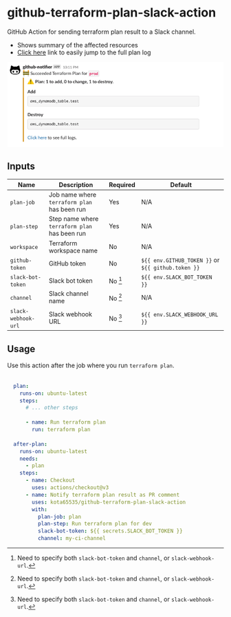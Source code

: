 # github-terraform-plan-slack-action

GitHub Action for sending terraform plan result to a Slack channel.

- Shows summary of the affected resources
- [Click here](https://github.com/kota65535/github-terraform-plan-slack-action/actions/runs/3838277394/jobs/6534545272#step:8:56)
  link to easily jump to the full plan log

![img.png](img.png)

## Inputs

| Name                | Description                                   | Required | Default                                            |
|---------------------|-----------------------------------------------|----------|----------------------------------------------------|
| `plan-job`          | Job name where `terraform plan` has been run  | Yes      | N/A                                                |
| `plan-step`         | Step name where `terraform plan` has been run | Yes      | N/A                                                |
| `workspace`         | Terraform workspace name                      | No       | N/A                                                |
| `github-token`      | GitHub token                                  | No       | `${{ env.GITHUB_TOKEN }}` or `${{ github.token }}` | 
| `slack-bot-token`   | Slack bot token                               | No [^1]  | `${{ env.SLACK_BOT_TOKEN }}`                       | 
| `channel`           | Slack channel name                            | No [^1]  | N/A                                                | 
| `slack-webhook-url` | Slack webhook URL                             | No [^1]  | `${{ env.SLACK_WEBHOOK_URL }}`                     | 

[^1]: Need to specify both `slack-bot-token` and `channel`, or `slack-webhook-url`.

## Usage

Use this action after the job where you run `terraform plan`.

```yaml

  plan:
    runs-on: ubuntu-latest
    steps:
      # ... other steps
      
      - name: Run terraform plan
        run: terraform plan

  after-plan:
    runs-on: ubuntu-latest
    needs:
      - plan
    steps:
      - name: Checkout
        uses: actions/checkout@v3
      - name: Notify terraform plan result as PR comment
        uses: kota65535/github-terraform-plan-slack-action
        with:
          plan-job: plan
          plan-step: Run terraform plan for dev
          slack-bot-token: ${{ secrets.SLACK_BOT_TOKEN }}
          channel: my-ci-channel
```
